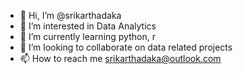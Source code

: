 - 👋 Hi, I’m @srikarthadaka
- 👀 I’m interested in Data Analytics
- 🌱 I’m currently learning python, r
- 💞️ I’m looking to collaborate on data related projects
- 📫 How to reach me srikarthadaka@outlook.com

<!---
srikarthadaka/srikarthadaka is a ✨ special ✨ repository because its `README.md` (this file) appears on your GitHub profile.
You can click the Preview link to take a look at your changes.
--->
